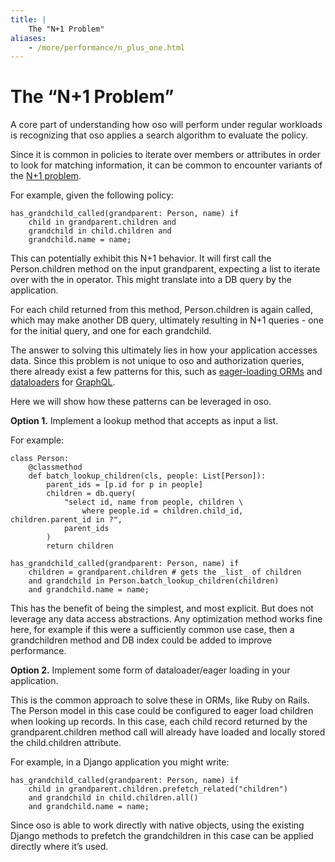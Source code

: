 ```yaml
---
title: |
    The "N+1 Problem"
aliases: 
    - /more/performance/n_plus_one.html
---
```


# The “N+1 Problem”

A core part of understanding how oso will perform under regular
workloads is recognizing that oso applies a search algorithm to
evaluate the policy.

Since it is common in policies to iterate over members or attributes
in order to look for matching information, it can be common to encounter
variants of the
[N+1 problem](https://medium.com/@bretdoucette/n-1-queries-and-how-to-avoid-them-a12f02345be5).

For example, given the following policy:

```
has_grandchild_called(grandparent: Person, name) if
    child in grandparent.children and
    grandchild in child.children and
    grandchild.name = name;
```

This can potentially exhibit this N+1 behavior. It will first call
the Person.children method on the input grandparent, expecting a
list to iterate over with the in operator. This might translate
into a DB query by the application.

For each child returned from this method, Person.children is again
called, which may make another DB query, ultimately resulting in N+1
queries - one for the initial query, and one for each grandchild.

The answer to solving this ultimately lies in how your application accesses
data. Since this problem is not unique to oso and authorization queries,
there already exist a few patterns for this, such as [eager-loading ORMs](https://guides.rubyonrails.org/active_record_querying.html#eager-loading-associations)
and [dataloaders](https://github.com/graphql/dataloader) for [GraphQL](https://github.com/Shopify/graphql-batch).

Here we will show how these patterns can be leveraged in oso.

**Option 1.**  Implement a lookup method that accepts as input a list.

For example:

```
class Person:
    @classmethod
    def batch_lookup_children(cls, people: List[Person]):
        parent_ids = [p.id for p in people]
        children = db.query(
            "select id, name from people, children \
                where people.id = children.child_id, children.parent_id in ?",
            parent_ids
        )
        return children
```

```
has_grandchild_called(grandparent: Person, name) if
    children = grandparent.children # gets the _list_ of children
    and grandchild in Person.batch_lookup_children(children)
    and grandchild.name = name;
```

This has the benefit of being the simplest, and most explicit. But does not
leverage any data access abstractions. Any optimization method works fine here,
for example if this were a sufficiently common use case, then a grandchildren
method and DB index could be added to improve performance.

**Option 2.** Implement some form of dataloader/eager loading in your application.

This is the common approach to solve these in ORMs, like Ruby on Rails.
The Person model in this case could be configured to eager load children
when looking up records. In this case, each child record returned
by the grandparent.children method call will already have loaded and
locally stored the child.children attribute.

For example, in a Django application you might write:

```
has_grandchild_called(grandparent: Person, name) if
    child in grandparent.children.prefetch_related("children")
    and grandchild in child.children.all()
    and grandchild.name = name;
```

Since oso is able to work directly with native objects, using the
existing Django methods to prefetch the grandchildren in this case
can be applied directly where it’s used.
